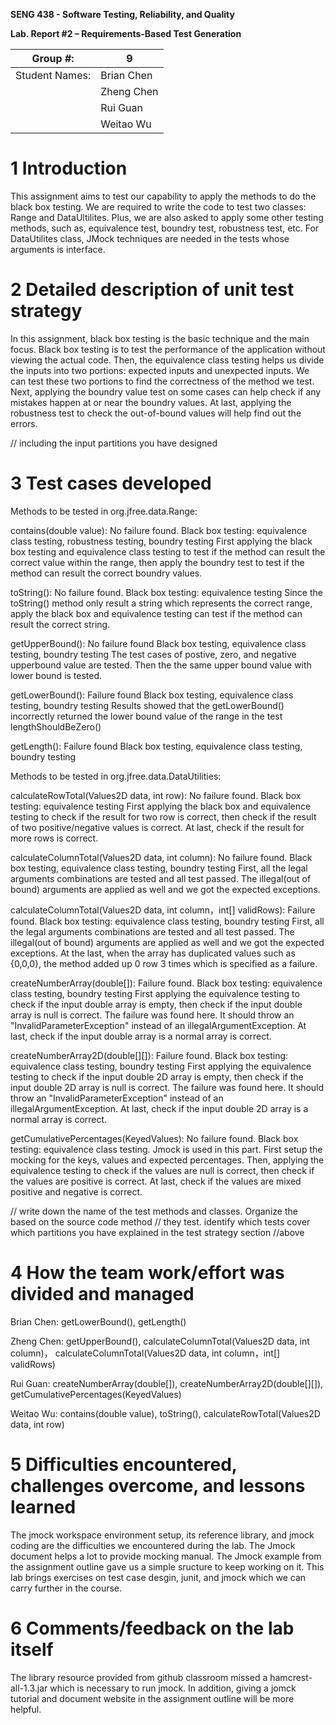 **SENG 438 - Software Testing, Reliability, and Quality**

**Lab. Report \#2 – Requirements-Based Test Generation**

| Group \#:      |  9  |
| -------------- | --- |
| Student Names: | Brian Chen  |
|                | Zheng Chen  |
|                | Rui Guan    |
|                | Weitao Wu   |

# 1 Introduction

This assignment aims to test our capability to apply the methods to do the black box testing. We are required to write the code to test two classes: Range and DataUltilites. Plus, we are also asked to apply some other testing methods, such as, equivalence test, boundry test, robustness test, etc. For DataUtilites class, JMock techniques are needed in the tests whose arguments is interface. 

# 2 Detailed description of unit test strategy

In this assignment, black box testing is the basic technique and the main focus. Black box testing is to test the performance of the application without viewing the actual code. Then, the equivalence class testing helps us divide the inputs into two portions: expected inputs and unexpected inputs. We can test these two portions to find the correctness of the method we test. Next, applying the boundry value test on some cases can help check if any mistakes happen at or near the boundry values. At last, applying the robustness test to check the out-of-bound values will help find out the errors. 

// including the input partitions you have designed

# 3 Test cases developed

Methods to be tested in org.jfree.data.Range: 

contains(double value): No failure found. 
Black box testing: equivalence class testing, robustness testing, boundry testing
First applying the black box testing and equivalence class testing to test if the method can result the correct value within the range, then apply the boundry test to test if the method can result the correct boundry values. 

toString(): No failure found. 
Black box testing: equivalence testing
Since the toString() method only result a string which represents the correct range, apply the black box and equivalence testing can test if the method can result the correct string.

getUpperBound(): No failure found
Black box testing, equivalence class testing, boundry testing
The test cases of postive, zero, and negative upperbound value are tested. Then the the same upper bound value with lower bound is tested.

getLowerBound(): Failure found
Black box testing, equivalence class testing, boundry testing
Results showed that the getLowerBound() incorrectly returned the lower bound value of the range in the test lengthShouldBeZero()

getLength(): Failure found
Black box testing, equivalence class testing, boundry testing




Methods to be tested in org.jfree.data.DataUtilities: 

calculateRowTotal(Values2D data, int row): No failure found.
Black box testing: equivalence testing 
First applying the black box and equivalence testing to check if the result for two row is correct, then check if the result of two positive/negative values is correct. At last, check if the result for more rows is correct.

calculateColumnTotal(Values2D data, int column): No failure found.
Black box testing, equivalence class testing, boundry testing
First, all the legal arguments combinations are tested and all test passed. The illegal(out of bound) arguments are applied as well and we got the expected exceptions.

calculateColumnTotal(Values2D data, int column，int[] validRows): Failure found.
Black box testing: equivalence class testing, boundry testing
First, all the legal arguments combinations are tested and all test passed. The illegal(out of bound) arguments are applied as well and we got the expected exceptions. At the last, when the array has duplicated values such as {0,0,0}, the method added up 0 row 3 times which is specified as a failure.

createNumberArray(double[]): Failure found.
Black box testing: equivalence class testing, boundry testing
First applying the equivalence testing to check if the input double array is empty, then check if the input double array is null is correct. The failure was found here. It should throw an "InvalidParameterException" instead of an illegalArgumentException. At last, check if the input double array is a normal array is correct.

createNumberArray2D(double[][]): Failure found.
Black box testing: equivalence class testing, boundry testing
First applying the equivalence testing to check if the input double 2D array is empty, then check if the input double 2D array is null is correct. The failure was found here. It should throw an "InvalidParameterException" instead of an illegalArgumentException. At last, check if the input double 2D array is a normal array is correct.


getCumulativePercentages(KeyedValues): No failure found.
Black box testing: equivalence class testing.
Jmock is used in this part. First setup the mocking for the keys, values and expected percentages. Then, applying the equivalence testing to check if the values are null is correct, then check if the values are positive is correct. At last, check if the values are mixed positive and negative is correct.


// write down the name of the test methods and classes. Organize the based on
the source code method // they test. identify which tests cover which partitions
you have explained in the test strategy section //above

# 4 How the team work/effort was divided and managed

Brian Chen: getLowerBound(), getLength()

Zheng Chen: getUpperBound(), calculateColumnTotal(Values2D data, int column)， calculateColumnTotal(Values2D data, int column，int[] validRows)

Rui Guan: createNumberArray(double[]), createNumberArray2D(double[][]), getCumulativePercentages(KeyedValues)

Weitao Wu: contains(double value), toString(), calculateRowTotal(Values2D data, int row)



# 5 Difficulties encountered, challenges overcome, and lessons learned
The jmock workspace environment setup, its reference library, and jmock coding are the difficulties we encountered during the lab. The Jmock document helps a lot to provide mocking manual. The Jmock example from the assignment outline gave us a simple sructure to keep working on it.
This lab brings exercises on test case desgin, junit, and jmock which we can carry further in the course.


# 6 Comments/feedback on the lab itself
The library resource provided from github classroom missed a hamcrest-all-1.3.jar which is necessary to run jmock. In addition, giving a jomck tutorial and document website in the assignment outline will be more helpful.
